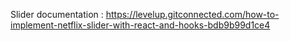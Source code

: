 Slider documentation : https://levelup.gitconnected.com/how-to-implement-netflix-slider-with-react-and-hooks-bdb9b99d1ce4
